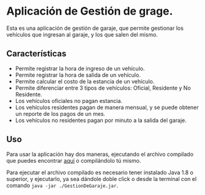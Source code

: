 # Aplicación de Gestión de grage.

Esta es una aplicación de gestión de garaje, que permite gestionar los vehículos que ingresan al garaje, y los que salen del mismo.

## Características

- Permite registrar la hora de ingreso de un vehículo.
- Permite registrar la hora de salida de un vehículo.
- Permite calcular el costo de la estancia de un vehículo.
- Permite diferenciar entre 3 tipos de vehículos: Oficial, Residente y No Residente.
- Los vehículos oficiales no pagan estancia.
- Los vehículos residentes pagan de manera mensual, y se puede obtener un reporte de los pagos de un mes.
- Los vehículos no residentes pagan por minuto a la salida del garaje.

## Uso

Para usar la aplicación hay dos maneras, ejecutando el archivo compilado que puedes encontrar [aquí](https://github.com/Evil004/GestionDeGaraje/releases) o compilándolo tú mismo.

Para ejecutar el archivo compilado es necesario tener instalado Java 1.8 o superior, y ejecutarlo, ya sea dándole doble click o desde la terminal con el comando `java -jar ./GestionDeGaraje.jar`.